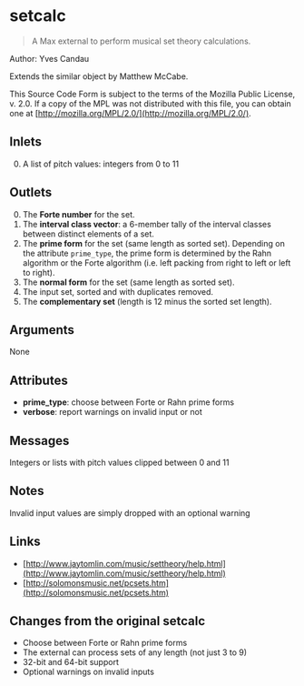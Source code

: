 # setcalc

>  A Max external to perform musical set theory calculations.

Author: Yves Candau

Extends the similar object by Matthew McCabe.

This Source Code Form is subject to the terms of the Mozilla Public License, v. 2.0. If a copy of the MPL was not distributed with this file, you can obtain one at [http://mozilla.org/MPL/2.0/](http://mozilla.org/MPL/2.0/).

## Inlets

0. A list of pitch values: integers from 0 to 11

## Outlets

0. The **Forte number** for the set.
1. The **interval class vector**: a 6-member tally of the interval classes between distinct elements of a set.
2. The **prime form** for the set (same length as sorted set). Depending on the attribute `prime_type`, the prime form is determined by the Rahn algorithm or the Forte algorithm (i.e. left packing from right to left or left to right).
3. The **normal form** for the set (same length as sorted set).
4. The input set, sorted and with duplicates removed.
5. The **complementary set** (length is 12 minus the sorted set length).

## Arguments

None

## Attributes

- **prime_type**: choose between Forte or Rahn prime forms
- **verbose**: report warnings on invalid input or not

## Messages

Integers or lists with pitch values clipped between 0 and 11

## Notes

Invalid input values are simply dropped with an optional warning

## Links
- [http://www.jaytomlin.com/music/settheory/help.html](http://www.jaytomlin.com/music/settheory/help.html)
- [http://solomonsmusic.net/pcsets.htm](http://solomonsmusic.net/pcsets.htm)


## Changes from the original setcalc

- Choose between Forte or Rahn prime forms
- The external can process sets of any length (not just 3 to 9)
- 32-bit and 64-bit support
- Optional warnings on invalid inputs
